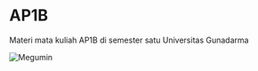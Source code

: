 # AP1B
Materi mata kuliah AP1B di semester satu Universitas Gunadarma

![Megumin](https://media.giphy.com/media/v1.Y2lkPTc5MGI3NjExOTZmM2NmYTc0YWI0NjNlNmM1ZTQ4OWI5YmFhYWFhNjVhMjllZTYwZSZjdD1n/eBN6oifiv4k5G/giphy.gif)